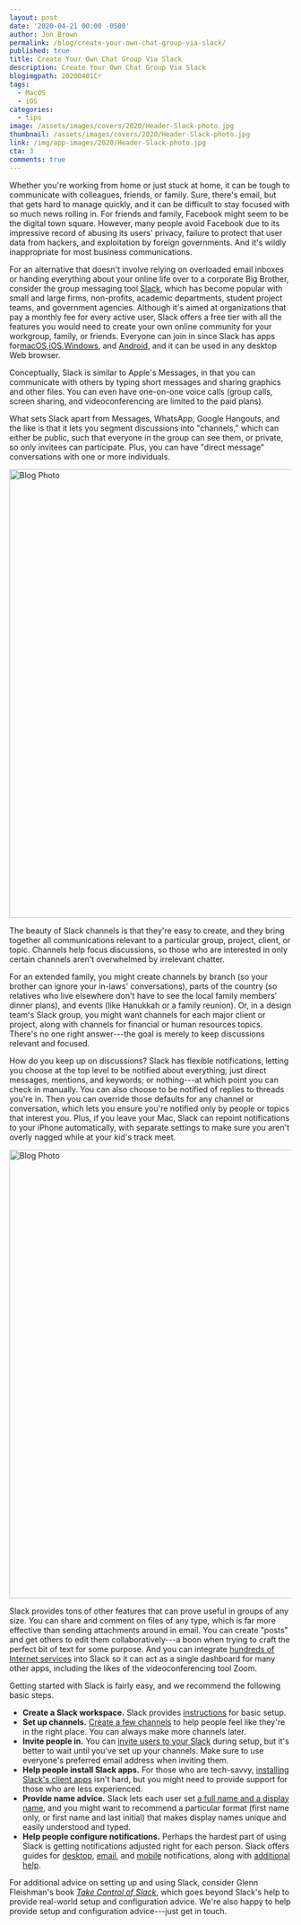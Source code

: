 ```yaml
---
layout: post
date: '2020-04-21 00:00 -0500'
author: Jon Brown
permalink: /blog/create-your-own-chat-group-via-slack/
published: true
title: Create Your Own Chat Group Via Slack
description: Create Your Own Chat Group Via Slack
blogimgpath: 20200401Cr
tags:
  - MacOS
  - iOS
categories:
  - tips
image: /assets/images/covers/2020/Header-Slack-photo.jpg
thumbnail: /assets/images/covers/2020/Header-Slack-photo.jpg
link: /img/app-images/2020/Header-Slack-photo.jpg
cta: 3
comments: true
---
```

Whether you're working from home or just stuck at home, it can be tough
to communicate with colleagues, friends, or family. Sure, there's email,
but that gets hard to manage quickly, and it can be difficult to stay
focused with so much news rolling in. For friends and family, Facebook
might seem to be the digital town square. However, many people avoid
Facebook due to its impressive record of abusing its users' privacy,
failure to protect that user data from hackers, and exploitation by
foreign governments. And it's wildly inappropriate for most business
communications.

For an alternative that doesn't involve relying on overloaded email
inboxes or handing everything about your online life over to a corporate
Big Brother, consider the group messaging tool
[Slack](https://slack.com/), which has become popular with small
and large firms, non-profits, academic departments, student project
teams, and government agencies. Although it's aimed at organizations
that pay a monthly fee for every active user, Slack offers a free tier
with all the features you would need to create your own online community
for your workgroup, family, or friends. Everyone can join in since Slack
has apps for[macOS](https://slack.com/downloads/osx),[iOS](https://slack.com/downloads/ios),[Windows](https://slack.com/downloads/windows), and
[Android](https://slack.com/downloads/android), and it can
be used in any desktop Web browser.

Conceptually, Slack is similar to Apple's Messages, in that you can
communicate with others by typing short messages and sharing graphics
and other files. You can even have one-on-one voice calls (group calls,
screen sharing, and videoconferencing are limited to the paid
plans).

What sets Slack apart from Messages, WhatsApp, Google Hangouts, and the
like is that it lets you segment discussions into "channels," which can
either be public, such that everyone in the group can see them, or
private, so only invitees can participate. Plus, you can have "direct
message" conversations with one or more individuals.

<img alt="Blog Photo" src="{{ site.site_cdn }}/assets/images/blog/2020/20200401Cr/Slack-main-window.png" class="img-fluid rounded m-2" width="800" />

The beauty of Slack channels is that they're easy to create, and they
bring together all communications relevant to a particular group,
project, client, or topic. Channels help focus discussions, so those who
are interested in only certain channels aren't overwhelmed by irrelevant
chatter.

For an extended family, you might create channels by branch (so your
brother can ignore your in-laws' conversations), parts of the country
(so relatives who live elsewhere don't have to see the local family
members' dinner plans), and events (like Hanukkah or a family reunion).
Or, in a design team's Slack group, you might want channels for each
major client or project, along with channels for financial or human
resources topics. There's no one right answer---the goal is merely to
keep discussions relevant and focused.

How do you keep up on discussions? Slack has flexible notifications,
letting you choose at the top level to be notified about everything;
just direct messages, mentions, and keywords; or nothing---at which
point you can check in manually. You can also choose to be notified of
replies to threads you're in. Then you can override those defaults for
any channel or conversation, which lets you ensure you're notified only
by people or topics that interest you. Plus, if you leave your Mac,
Slack can repoint notifications to your iPhone automatically, with
separate settings to make sure you aren't overly nagged while at your
kid's track meet.

<img alt="Blog Photo" src="{{ site.site_cdn }}/assets/images/blog/2020/20200401Cr/Slack-notifications.png" class="img-fluid rounded m-2" width="800" />

Slack provides tons of other features that can prove useful in groups of
any size. You can share and comment on files of any type, which is far
more effective than sending attachments around in email. You can create
"posts" and get others to edit them collaboratively---a boon when trying
to craft the perfect bit of text for some purpose. And you can integrate
[hundreds of Internet services](https://slack.com/apps) into
Slack so it can act as a single dashboard for many other apps, including
the likes of the videoconferencing tool Zoom.

Getting started with Slack is fairly easy, and we recommend the
following basic steps.

-   **Create a Slack workspace.** Slack provides
    [instructions](https://slack.com/help/articles/206845317-Create-a-Slack-workspace)
    for basic setup.
-   **Set up channels.** [Create a few
    channels](https://slack.com/help/articles/201402297-Create-a-channel)
    to help people feel like they're in the right place. You can always
    make more channels later.
-   **Invite people in.** You can [invite users to
    your
    Slack](https://slack.com/help/articles/201330256-Invite-new-members-to-your-workspace)
    during setup, but it's better to wait until you've set up your
    channels. Make sure to use everyone's preferred email address when
    inviting them.
-   **Help people install Slack apps.** For those
    who are tech-savvy, [installing Slack's client
    apps](https://slack.com/help/categories/360000049043-Getting-started#download-the-slack-app)
    isn't hard, but you might need to provide support for those who are less experienced.
-   **Provide name advice.** Slack lets each user
    set [a full name and a display
    name](https://slack.com/help/articles/216360827-Change-your-display-name),
    and you might want to recommend a particular format (first name
    only, or first name and last initial) that makes display names unique and easily understood and typed.
-   **Help people configure notifications.**
    Perhaps the hardest part of using Slack is getting notifications
    adjusted right for each person. Slack offers guides for
    [desktop](https://slack.com/help/articles/201355156-Guide-to-desktop-notifications),
    [email](https://slack.com/help/articles/360042339754-Guide-to-email-notifications),
    and
    [mobile](https://slack.com/help/articles/360025446073-Guide-to-mobile-notifications)
    notifications, along with [additional
    help](https://slack.com/help/categories/360000047906-Your-profile-preferences#adjust-your-notifications).

For additional advice on setting up and using Slack, consider Glenn
Fleishman's book [*Take Control of
Slack*](https://www.takecontrolbooks.com/slack/), which goes
beyond Slack's help to provide real-world setup and configuration
advice. We're also happy to help provide setup and configuration
advice---just get in touch.
